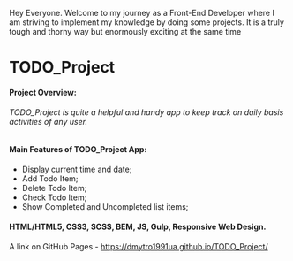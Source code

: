 Hey Everyone. Welcome to my journey as a Front-End Developer where I am striving to implement my knowledge by doing some projects. It is a truly tough and thorny way but enormously exciting at the same time

# TODO_Project

#### Project Overview:

###### TODO_Project is quite a helpful and handy app to keep track on daily basis activities of any user.

#### Main Features of TODO_Project App:
* Display current time and date; 
* Add Todo Item;
* Delete Todo Item;
* Check Todo Item;
* Show Completed and Uncompleted list items;

#### HTML/HTML5, CSS3, SCSS, BEM, JS, Gulp, Responsive Web Design.

A link on GitHub Pages - https://dmytro1991ua.github.io/TODO_Project/
